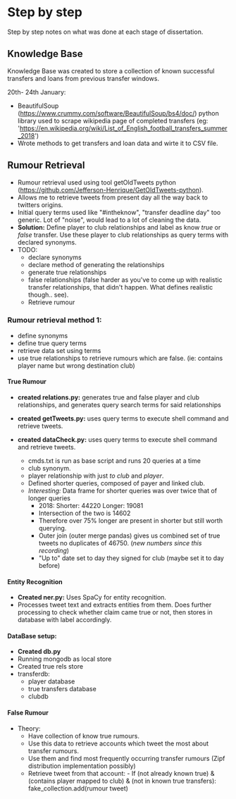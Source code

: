 # Step by step
Step by step notes on what was done at each stage of dissertation.

## Knowledge Base
Knowledge Base was created to store a collection of known successful transfers and loans from previous transfer windows.

20th- 24th January:
- BeautifulSoup (https://www.crummy.com/software/BeautifulSoup/bs4/doc/) python library used to scrape wikipedia page of completed transfers (eg: 'https://en.wikipedia.org/wiki/List_of_English_football_transfers_summer_2018')
- Wrote methods to get transfers and loan data and wirte it to CSV file.


## Rumour Retrieval

- Rumour retrieval used using tool getOldTweets python (https://github.com/Jefferson-Henrique/GetOldTweets-python).
- Allows me to retrieve tweets from present day all the way back to twitters origins.
- Initial query terms used like "#intheknow", "transfer deadline day" too generic. Lot of "noise", would lead to a lot of cleaning the data.
- **Solution:** Define player to club relationships and label as know *true* or *false* transfer. Use these player to club relationships as query terms with declared synonyms.
- TODO:
  - declare synonyms
  - declare method of generating the relationships
  - generate true relationships
  - false relationships (false harder as you've to come up with realistic transfer relationships, that didn't happen. What defines realistic though.. see).
  - Retrieve rumour

### Rumour retrieval method 1:
  - define synonyms
  - define true query terms
  - retrieve data set using terms
  - use true relationships to retrieve rumours which are false. (ie: contains player name but wrong destination club)

#### True Rumour
- **created relations.py:** generates true and false player and club relationships, and generates query search terms for said relationships

- **created getTweets.py:** uses query terms to execute shell command and retrieve tweets.

- **created dataCheck.py:** uses query terms to execute shell command and retrieve tweets.

  - cmds.txt is run as base script and runs 20 queries at a time
  - club synonym.
  - player relationship with just *to club* and *player*.
  - Defined shorter queries, composed of payer and linked club.
  - *Interesting:* Data frame for shorter queries was over twice that of longer queries
    - 2018: Shorter: 44220 Longer: 19081
    - Intersection of the two is 14602
    - Therefore over 75% longer are present in shorter but still worth querying.
    - Outer join (outer merge pandas) gives us combined set of true tweets no duplicates of 46750. (*new numbers since this recording*)
    - "Up to" date set to day they signed for club (maybe set it to day before)

#### Entity Recognition
- **Created ner.py:** Uses SpaCy for entity recognition.
- Processes tweet text and extracts entities from them. Does further processing to check whether claim came true or not, then stores in database with label accordingly.

#### DataBase setup:
- **Created db.py**
- Running mongodb as local store
- Created true rels store
- transferdb:
    - player database
    - true transfers database
    - clubdb

#### False Rumour
- Theory:
    - Have collection of know true rumours.
    - Use this data to retrieve accounts which tweet the most about transfer rumours.
    - Use them and find most frequently occurring transfer rumours (Zipf distribution implementation possibly)
    - Retrieve tweet from that account:
          - If (not already known true) & (contains player mapped to club) & (not in known true transfers):
                fake_collection.add(rumour tweet)
